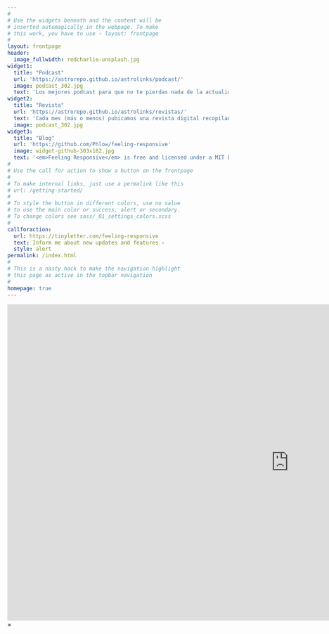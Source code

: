 ```yaml
---
#
# Use the widgets beneath and the content will be
# inserted automagically in the webpage. To make
# this work, you have to use › layout: frontpage
#
layout: frontpage
header:
  image_fullwidth: redcharlie-unsplash.jpg
widget1:
  title: "Podcast"
  url: 'https://astrorepo.github.io/astrolinks/podcast/'
  image: podcast_302.jpg
  text: 'Los mejores podcast para que no te pierdas nada de la actualidad más "espaciotrastornada". '
widget2:
  title: "Revista"
  url: 'https://astrorepo.github.io/astrolinks/revistas/'
  text: 'Cada mes (más o menos) pubicamos una revista digital recopilando nuestras salidas nocturnas, consejos y recursos de utilidad. Hecha a base de mucho amor y pinchos de tortilla :)'
  image: podcast_302.jpg
widget3:
  title: "Blog"
  url: 'https://github.com/Phlow/feeling-responsive'
  image: widget-github-303x182.jpg
  text: '<em>Feeling Responsive</em> is free and licensed under a MIT License. Make it your own and start building. Grab the <a href="https://github.com/Phlow/feeling-responsive/tree/bare-bones-version">Bare-Bones-Version</a> for a fresh start or learn how to use it with the <a href="https://github.com/Phlow/feeling-responsive/tree/gh-pages">education-version</a> with sample posts and images. Then tell me via Twitter <a href="http://twitter.com/phlow">@phlow</a>.'
#
# Use the call for action to show a button on the frontpage
#
# To make internal links, just use a permalink like this
# url: /getting-started/
#
# To style the button in different colors, use no value
# to use the main color or success, alert or secondary.
# To change colors see sass/_01_settings_colors.scss
#
callforaction:
  url: https://tinyletter.com/feeling-responsive
  text: Inform me about new updates and features ›
  style: alert
permalink: /index.html
#
# This is a nasty hack to make the navigation highlight
# this page as active in the topbar navigation
#
homepage: true
---
```


<div id="videoModal" class="reveal-modal large" data-reveal="">
  <div class="flex-video widescreen vimeo" style="display: block;">
    <iframe width="1280" height="720" src="https://www.youtube.com/embed/3b5zCFSmVvU" frameborder="0" allowfullscreen></iframe>
  </div>
  <a class="close-reveal-modal">&#215;</a>
</div>
